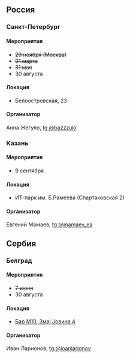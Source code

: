 ## Россия

### Санкт-Петербург

#### Мероприятия
- ~~29 ноября (Москва)~~
- ~~01 марта~~
- ~~31 мая~~
- 30 августа

#### Локация
- Белоостровская, 23

#### Организатор
Анна Жегуло, [tg @bazzzuki](https://t.me/bazzzuki)

### Казань

#### Мероприятия
- 9 сентября

#### Локация
- ИТ-парк им. Б.Рамеева (Спартаковская 2)

#### Организатор
Евгений Мамаев, [tg @mamaev_ea](https://t.me/mamaev_ea)

## Сербия

### Белград

#### Мероприятия
- ~~7 июня~~
- 30 августа

#### Локация
- [Бар М10, Змај Јовина 4](https://www.google.com/maps/place/M10+Bar/data=!4m7!3m6!1s0x475a7b036197d06d:0xeb43a3af7f2a87a4!8m2!3d44.8166679!4d20.457092!16s%2Fg%2F11v61myqjr!19sChIJbdCXYQN7WkcRpIcqf6-jQ-s?authuser=0&hl=ru&rclk=1)

#### Организатор
Иван Ларионов, [tg @ioanlarionov](https://t.me/ioanlarionov)


